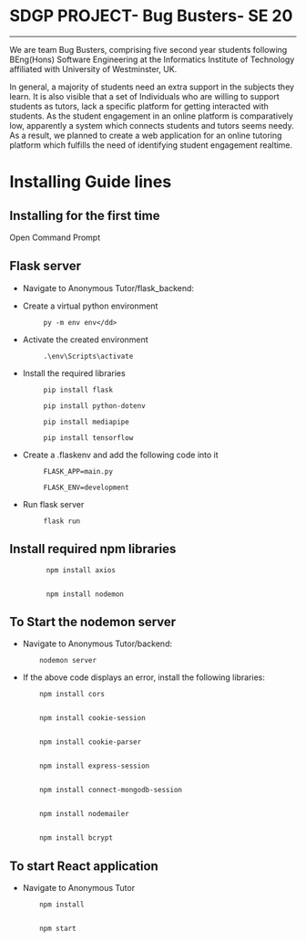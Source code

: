 # SDGP PROJECT- Bug Busters- SE 20
------------------------------------

We are team Bug Busters, comprising five second year students following BEng(Hons) Software Engineering at the Informatics Institute of Technology affiliated with University of Westminster, UK. 

In general, a majority of students need an extra support in the subjects they learn. It is also visible that a set of Individuals who are willing to support students as tutors, lack a specific platform for getting interacted with students. As the student engagement in an online platform is comparatively low, apparently a system which connects students and tutors seems needy. As a result, we planned to create a web application for an online tutoring platform which fulfills the need of identifying student engagement realtime.



# Installing Guide lines


## Installing for the first time



Open Command Prompt

Flask server
------------------------------------
 
  * Navigate to Anonymous Tutor/flask_backend:

  * Create a virtual python environment
 
 
             py -m env env</dd>

  * Activate the created environment
 
 
             .\env\Scripts\activate

  * Install the required libraries
 
 
             pip install flask
 
             pip install python-dotenv
 
             pip install mediapipe
 
             pip install tensorflow
 
 

  * Create a .flaskenv and add the following code into it


             FLASK_APP=main.py
                        
             FLASK_ENV=development

  * Run flask server


             flask run
  

 Install required npm libraries
------------------------------------


             npm install axios
             
             
             npm install nodemon
 
To Start the nodemon server
------------------------------------

  * Navigate to Anonymous Tutor/backend:


            nodemon server
  
  * If the above code displays an error, install the following libraries:


            npm install cors


            npm install cookie-session


            npm install cookie-parser


            npm install express-session


            npm install connect-mongodb-session


            npm install nodemailer


            npm install bcrypt
            
  
To start React application  
------------------------------------

  * Navigate to Anonymous Tutor  


            npm install


            npm start




